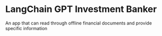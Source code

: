 # LangChain GPT Investment Banker
 An app that can read through offline financial documents and provide specific information 
